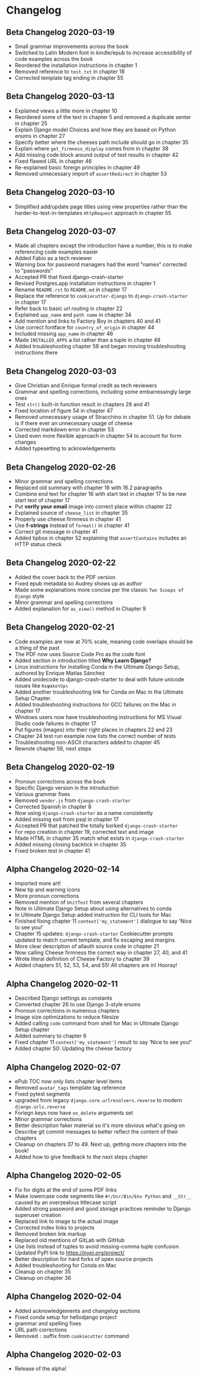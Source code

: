 # Changelog

## Beta Changelog 2020-03-19

- Small grammar improvements across the book
- Switched to Latin Modern font in kindle/epub to increase accessibility of code examples across the book
- Reordered the installation instructions in chapter 1
- Removed reference to `test.txt` in chapter 18
- Corrected template tag ending in chapter 55

## Beta Changelog 2020-03-13

- Explained views a little more in chapter 10
- Reordered some of the text in chapter 5 and removed a duplicate senter in chapter 25
- Explain Django model Choices and how they are based on Python enums in chapter 27 
- Specify better where the cheeses path include should go in chapter 35
- Explain where `get_firmness_display` comes from in chapter 38
- Add missing code block around output of test results in chapter 42
- Fixed flawed URL in chapter 46
- Re-explained basic foreign principles in chapter 49
- Removed unnecessary import of `assertRedirect` in chapter 53

## Beta Changelog 2020-03-10

- Simplified add/update page titles using view properties rather than the harder-to-test-in-templates `HttpRequest` approach in chapter 55

## Beta Changelog 2020-03-07

- Made all chapters except the introduction have a number, this is to make referencing code examples easier
- Added Fabio as a tech reviewer
- Warning box for password managers had the word "names" corrected to "passwords"
- Accepted PR that fixed django-crash-starter
- Revised Postgres.app installation instructions in chapter 1
- Rename `README.rst` to `README.md` in chapter 17
- Replace the reference to `cookiecutter-django` to `django-crash-starter` in chapter 17
- Refer back to basic url routing in chapter 22
- Explained `app_name` and `path name` in chapter 34
- Add mention and links to Factory Boy in chapters 40 and 41
- Use correct fontface for `country_of_origin` in chapter 44
- Included missing `app_name` in chapter 46
- Made `INSTALLED_APPS` a list rather than a tuple in chapter 48
- Added troubleshooting chapter 58 and began moving troubleshooting instructions there

## Beta Changelog 2020-03-03

- Give Christian and Enrique formal credit as tech reviewers
- Grammar and spelling corrections, including some embarressingly large ones
- Test `str()` built-in function result in chapters 28 and 41
- Fixed location of figure 54 in chapter 47
- Removed unnecessary usage of Stracchino in chapter 51. Up for debate is if there ever an unnecessary usage of cheese
- Corrected markdown error in chapter 53
- Used even more flexible approach in chapter 54 to account for form changes
- Added typesetting to acknowledgements

## Beta Changelog 2020-02-26

- Minor grammar and spelling corrections
- Replaced old summary with chapter 16 with 16.2 paragraphs
- Combine end text for chapter 16 with start text in chapter 17 to be new start text of chapter 17
- Put **verify your email** image into correct place within chapter 22
- Explained source of `cheese_list` in chapter 35
- Properly use cheese firmness in chapter 41
- Use **f-strings** instead of `format()` in chapter 41
- Correct git message in chapter 41
- Added tipbox in chapter 52 explaining that `assertContains` includes an HTTP status check

## Beta Changelog 2020-02-22

- Added the cover back to the PDF version
- Fixed epub metadata so Audrey shows up as author
- Made some explanations more concise per the classic `Two Scoops of Django` style
- Minor grammar and spelling corrections
- Added explanation for `as_view()` method in Chapter 9

## Beta Changelog 2020-02-21

- Code examples are now at 70% scale, meaning code overlaps should be a thing of the past
- The PDF now uses Source Code Pro as the code font
- Added section in introduction titled **Why Learn Django?**
- Linux instructions for installing Conda in the Ultimate Django Setup, authored by Enrique Matías Sánchez
- Added unidecode to django-crash-starter to deal with future unicode issues like `Κεφαλοτύρι`
- Added another troubleshooting link for Conda on Mac in the Ultimate Setup Chapter.
- Added troubleshooting instructions for GCC failures on the Mac in chapter 17
- Windows users now have troubleshooting instructions for MS Visual Studio code failures in chapter 17
- Put figures (images) into their right places in chapters 22 and 23
- Chapter 24 test run example now lists the correct number of tests
- Troubleshooting non-ASCII characters added to chapter 45
- Rewrote chapter 56, next steps

## Beta Changelog 2020-02-19

- Pronoun corrections across the book
- Specific Django version in the introduction
- Various grammar fixes
- Removed `vendor.js` from `django-crash-starter`
- Corrected Spanish in chapter 8
- Now using `django-crash-starter` as a name consistently
- Added missing exit from psql in chapter 17
- Accepted PR that patched the totally borked `django-crash-starter`
- For repo creation in chapter 19, corrected text and image
- Made HTML in chapter 35 match what exists in `django-crash-starter`
- Added missing closing backtick in chapter 35
- Fixed broken test in chapter 41

## Alpha Changelog 2020-02-14

- Imported more art!
- New tip and warning icons
- More pronoun corrections
- Removed mention of `UnitTest` from several chapters
- Note in Ultimate Django Setup about using alternatives to conda
- In Ultimate Django Setup added instruction for CLI tools for Mac
- Finished fixing chapter 11 `context['my_statement']` dialogue to say 'Nice to see you!'
- Chapter 15 updates: `django-crash-starter` Cookiecutter prompts updated to match current template, and fix escaping and margins
- More clear description of allauth source code in chapter 21
- Now calling Cheese firmness the correct way in chapter 27, 40, and 41
- Wrote literal definition of Cheese Factory to chapter 39
- Added chapters 51, 52, 53, 54, and 55! All chapters are in! Hooray!

## Alpha Changelog 2020-02-11

- Described Django settings as constants
- Converted chapter 26 to use Django 3-style enums
- Pronoun corrections in numerous chapters
- Image size optimizations to reduce filesize
- Added calling `code` command from shell for Mac in Ultimate Django Setup chapter
- Added summary to chapter 6
- Fixed chapter 11 `context['my_statement']` result to say 'Nice to see you!'
- Added chapter 50: Updating the cheese factory

## Alpha Changelog 2020-02-07

- ePub TOC now only lists chapter level items
- Removed `avatar_tags` template tag reference
- Fixed pytest segments
- upgraded from legacy `django.core.urlresolvers.reverse` to modern `django.urls.reverse`
- Foriegn keys now have `on_delete` arguments set
- Minor grammar corrections
- Better description faker material so it's more obvious what's going on
- Describe git commit messages to better reflect the content of their chapters
- Cleanup on chapters 37 to 49. Next up, getting more chapters into the book!
- Added how to give feedback to the next steps chapter

## Alpha Changelog 2020-02-05

- Fix for digits at the end of some PDF links
- Make lowercase code segments like `#!/Usr/Bin/Env Python` and `__Str__` caused by an overzealous titlecase script
- Added strong password and good storage practices reminder to Django superuser creation
- Replaced link to image to the actual image
- Corrected index links to projects
- Removed broken link markup 
- Replaced old mentions of GitLab with GitHub
- Use lists instead of tuples to avoid missing-comma tuple confusion
- Updated PyPI link to https://pypi.org/project/
- Better description for hard forks of open source projects
- Added troubleshooting for Conda on Mac
- Cleanup on chapter 35
- Cleanup on chapter 36

## Alpha Changelog 2020-02-04

- Added acknowledgements and changelog sections
- Fixed conda setup for hellodjango project
- grammar and spelling fixes
- URL path corrections 
- Removed `:` suffix from `cookiecutter` command

## Alpha Changelog 2020-02-03

- Release of the alpha!
